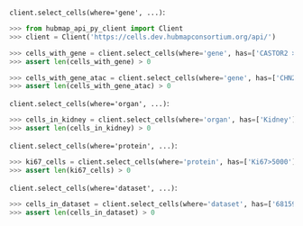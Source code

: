 `client.select_cells(where='gene', ...)`:
```python
>>> from hubmap_api_py_client import Client
>>> client = Client('https://cells.dev.hubmapconsortium.org/api/')

>>> cells_with_gene = client.select_cells(where='gene', has=['CASTOR2 > 1'], genomic_modality='rna', logical_operator='and')
>>> assert len(cells_with_gene) > 0

>>> cells_with_gene_atac = client.select_cells(where='gene', has=['CHN2'], genomic_modality='atac', logical_operator='and')
>>> assert len(cells_with_gene_atac) > 0

```

`client.select_cells(where='organ', ...)`:
```python
>>> cells_in_kidney = client.select_cells(where='organ', has=['Kidney'])
>>> assert len(cells_in_kidney) > 0

```

`client.select_cells(where='protein', ...)`:
```python
>>> ki67_cells = client.select_cells(where='protein', has=['Ki67>5000'])
>>> assert len(ki67_cells) > 0

```

`client.select_cells(where='dataset', ...)`:
```python
>>> cells_in_dataset = client.select_cells(where='dataset', has=['68159e4bd6a2cea1cd66e8f3050cfcb7'])
>>> assert len(cells_in_dataset) > 0

```
